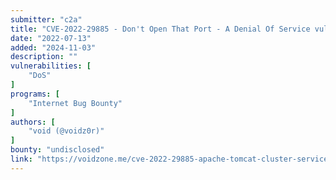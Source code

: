 ```yaml
---
submitter: "c2a"
title: "CVE-2022-29885 - Don't Open That Port - A Denial Of Service vulnerability on Apache Tomcat Cluster Service Listener"
date: "2022-07-13"
added: "2024-11-03"
description: ""
vulnerabilities: [
    "DoS"
]
programs: [
    "Internet Bug Bounty"
]
authors: [
    "void (@voidz0r)"
]
bounty: "undisclosed"
link: "https://voidzone.me/cve-2022-29885-apache-tomcat-cluster-service-dos/"
---
```




